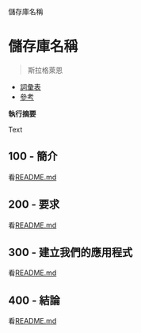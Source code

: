 儲存庫名稱

# 儲存庫名稱

> 斯拉格萊恩

-   [詞彙表](./GLOSSARY.md)
-   [參考](./REFERENCES.md)

**執行摘要**

Text

## 100 - 簡介

看[README.md](./100/README.md)

## 200 - 要求

看[README.md](./200/README.md)

## 300 - 建立我們的應用程式

看[README.md](./300/README.md)

## 400 - 結論

看[README.md](./400/README.md)
